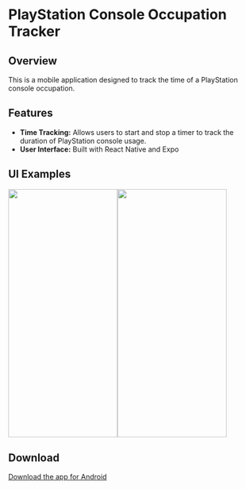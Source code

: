 # PlayStation Console Occupation Tracker

## Overview
This is a mobile application designed to track the time of a PlayStation console occupation. 

## Features
- **Time Tracking:** Allows users to start and stop a timer to track the duration of PlayStation console usage.
- **User Interface:** Built with React Native and Expo

## UI Examples

<div style="display: flex; align-items: center;">
  <img src="https://github.com/user-attachments/assets/a2252906-69a5-4899-8214-57234c1d3fbb" alt="" width="220" height="500">
  <img src="https://github.com/user-attachments/assets/809fcc9f-efa2-4773-bc3a-580d436eff0b" alt="" width="220" height="500">
</div>




 


  
## Download
[Download the app for Android](https://expo.dev/artifacts/eas/5ERDDZLTVyfHAWzgfpynQs.apk)
